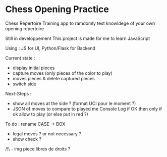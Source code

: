 # Chess Opening Practice

Chess Repertoire Training app to ramdomly test knowldege of your own opening repertoire

Still in developpement
This project is made for me to learn JavaScript


Using : JS for UI, Python/Flask for Backend

Current state :
- display initial pieces
- capture moves (only pieces of the color to play)
- moves pieces & delete captured pieces
- switch side

Next-Steps :
- show all moves at the side ? (format UCI pour le moment ?)
- JSON of moves to compare to played me Console Log if OK then only if ok allow to play (or else put in red ?)



To do :
rename CASE -> BOX
- legal moves ? or not necessary ?
- show check ?


/!\ - img piece libres de droits ?
